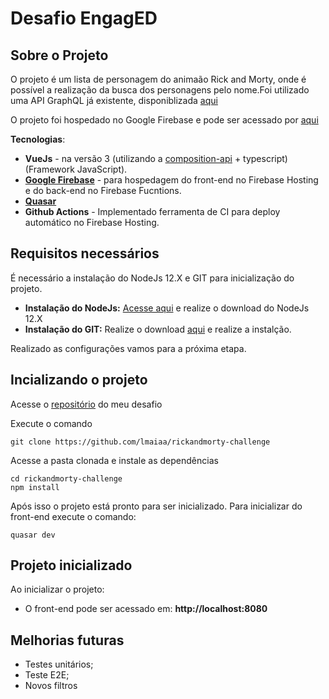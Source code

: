 # Desafio EngagED

## Sobre o Projeto

O projeto é um lista de personagem do animaão Rick and Morty, onde é possível a realização da busca dos personagens pelo nome.Foi utilizado uma API GraphQL já existente, disponiblizada [aqui](https://rickandmortyapi.com/graphql)

O projeto foi hospedado no Google Firebase e pode ser acessado por [aqui](https://rickandmorty-engaged.web.app/)

**Tecnologias**: 
- **VueJs** - na versão 3 (utilizando a [composition-api](https://composition-api.vuejs.org/) + typescript) (Framework JavaScript).
- **[Google Firebase](https://firebase.google.com/)** - para hospedagem do front-end no Firebase Hosting e do back-end no Firebase Fucntions.
- **[Quasar](https://quasar.dev/)** 
- **Github Actions** - Implementado ferramenta de CI para deploy automático no Firebase Hosting.

## Requisitos necessários

É necessário a instalação do NodeJs 12.X e GIT para inicialização do projeto.

- **Instalação do NodeJs:** [Acesse aqui](https://nodejs.org/en/download/) e realize o download do NodeJs 12.X
- **Instalação do GIT:** Realize o download [aqui](https://git-scm.com/downloads) e realize a instalção.

Realizado as configurações vamos para a próxima etapa.

## Incializando o projeto

Acesse o [repositório](https://github.com/lmaiaa/rickandmorty-challenge) do meu desafio

Execute o comando

```
git clone https://github.com/lmaiaa/rickandmorty-challenge
```

Acesse a pasta clonada e instale as dependências

```
cd rickandmorty-challenge
npm install

```

Após isso o projeto está pronto para ser inicializado.
Para inicializar do front-end execute o comando:

```
quasar dev
```

## Projeto inicializado

Ao inicializar o projeto:

- O front-end pode ser acessado em: **http://localhost:8080**

## Melhorias futuras

- Testes unitários;
- Teste E2E;
- Novos filtros
